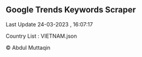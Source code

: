 

## Google Trends Keywords Scraper 
 
Last Update 24-03-2023 , 16:07:17

Country List :
VIETNAM.json



© Abdul Muttaqin 
